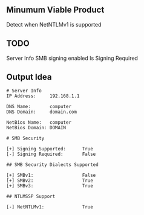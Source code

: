 

## Minumum Viable Product

Detect when NetNTLMv1 is supported

## TODO

Server Info
SMB signing enabled
Is Signing Required

## Output Idea

```
# Server Info
IP Address:     192.168.1.1

DNS Name:       computer
DNS Domain:     domain.com

NetBios Name:   computer
NetBios Domain: DOMAIN

# SMB Security 

[+] Signing Supported:      True
[-] Signing Required:       False

## SMB Security Dialects Supported

[+] SMBv1:                  False
[+] SMBv2:                  True
[+] SMBv3:                  True

## NTLMSSP Support

[-] NetNTLMv1:              True
```
